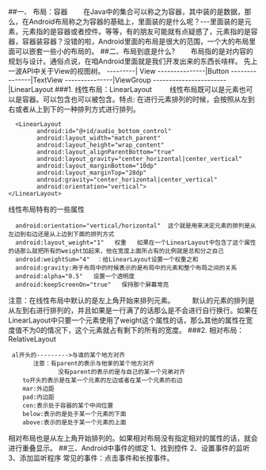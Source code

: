 ##一、 布局：容器
&emsp;&emsp;在Java中的集合可以称之为容器，其中装的是数据，那么，在Android布局称之为容器的基础上，里面装的是什么呢？---里面装的是元素，元素指的是容器或者控件。等等，有的朋友可能就有点疑惑了，元素指的是容器，容器装容器？没错的啦，Android里面的布局是很大的范围，一个大的布局里面可以嵌套一些小的布局的。
##二、布局到底是什么?
&emsp;&emsp;布局指的是对内容的规划与设计。通俗点说，在咱Android里面就是我们开发出来的东西长啥样。 先上一波API中关于View的视图树。
---------| View
---------------|Button 
---------------|TextView
---------------|ViewGroup
-----------------------|LinearLayout 
###1. 线性布局：LinearLayout
&emsp;&emsp; 线性布局既可以是元素也可以是容器。可以包含也可以被包含。特点: 在进行元素排列的时候，会按照从左到右或者从上到下的一种排列方式进行排列。
```
  <LinearLayout
        android:id="@+id/audio_bottom_control"
        android:layout_width="match_parent"
        android:layout_height="wrap_content"
        android:layout_alignParentBottom="true"
        android:layout_gravity="center_horizontal|center_vertical"
        android:layout_marginBottom="10dp"
        android:layout_marginTop="28dp"
        android:gravity="center_horizontal|center_vertical"
        android:orientation="vertical">
</LinearLayout>        
```
线性布局特有的一些属性
```
  android:orientation="vertical/horizontal"  这个就是用来决定元素的排列是从左边到右边还是从上边到下面的排列方式
  android:layout_weight="1"   权重   如果在一个LinearLayout中包含了这个属性的话那么就把所有的weight加起来，他在宽度上面所占有的比例就是总和分之自己
  android:weightSum="4"  ：给LinearLayout设置一个权重之和
  android:gravity:用于布局中的时候表示的是布局中的元素和整个布局之间的关系
  android:alpha="0.5"   设置一个透明度
  android:keepScreenOn="true"   保持那个屏幕常亮
```
注意：在线性布局中默认的是左上角开始来排列元素。
&emsp;&emsp; 默认的元素的排列是从左到右进行排列的，并且如果是一行满了的话那么是不会进行自行换行。如果在LinearLayout中只要一个元素使用了weight这个属性的话，那么其他的属性在宽度值不为0的情况下，这个元素就占有剩下的所有的宽度。
###2. 相对布局：RelativeLayout
```
 al开头的--------->与谁的某个地方对齐
       注意：有parent的表示与他爹的某个地方对齐
              没有parent的表示的是与自己的某一个兄弟对齐
    to开头的表示是在某一个元素的左边或者在某一个元素的右边 
    mar:外边距
    pad:内边距
    cen:表示处于容器的某个中间位置
    below:表示的是处于某一个元素的下面
    above:表示的是处于某一个元素的上面
```
相对布局也是从左上角开始排列的。如果相对布局没有指定相对的属性的话，就会进行重叠显示。
##三、Android中事件的绑定
1、找到控件
2、设置事件的监听
3、添加监听程序
常见的事件：点击事件和长按事件。
